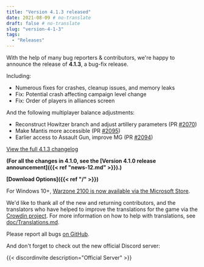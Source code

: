 ```yaml
---
title: "Version 4.1.3 released"
date: 2021-08-09 # no-translate
draft: false # no-translate
slug: "version-4-1-3"
tags:
  - "Releases"
---
```


With the help of many bug reporters & contributors, we're happy to announce the release of **4.1.3**, a bug-fix release.

Including:
- Numerous fixes for crashes, cleanup issues, and memory leaks
- Fix: Potential crash affecting campaign level change
- Fix: Order of players in alliances screen

And the following multiplayer balance adjustments:
- Reconstruct Howitzer branch and adjust artillery parameters (PR [#2070](https://github.com/Warzone2100/warzone2100/pull/2070))
- Make Mantis more accessible (PR [#2095](https://github.com/Warzone2100/warzone2100/pull/2095))
- Earlier access to Assault Gun, improve MG (PR [#2094](https://github.com/Warzone2100/warzone2100/pull/2094))

[View the full 4.1.3 changelog](https://github.com/Warzone2100/warzone2100/raw/4.1.3/ChangeLog)

**(For all the changes in 4.1.0, see the [Version 4.1.0 release announcement]({{< ref "news-12.md" >}}).)**

**[Download Options]({{< ref "/" >}})**

For Windows 10+, [Warzone 2100 is now available via the Microsoft Store](https://www.microsoft.com/store/apps/9MW0Z4MPCS8C).

We'd like to thank all of the new and returning contributors, and the translators who have helped to improve the translations for the game via the [Crowdin project](https://crowdin.com/project/warzone2100). For more information on how to help with translations, see [doc/Translations.md](https://github.com/Warzone2100/warzone2100/blob/master/doc/Translations.md#how-do-i-help-translate).

Please report all bugs [on GitHub](https://github.com/Warzone2100/warzone2100/issues).

And don't forget to check out the new official Discord server:

{{< discordinvite description="Official Server" >}}
